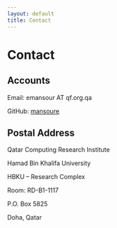 ```yaml
---
layout: default
title: Contact
---
```


# Contact

## Accounts

Email: emansour AT qf.org.qa

GitHub: [mansoure](https://github.com/mansoure/)


## Postal Address

Qatar Computing Research Institute

Hamad Bin Khalifa University

HBKU – Research Complex

Room: RD-B1-1117

P.O. Box 5825

Doha, Qatar
